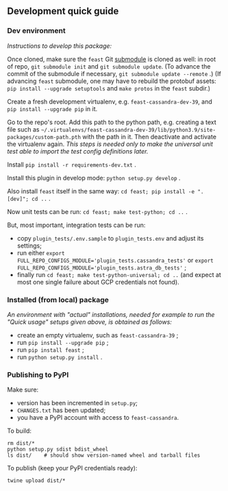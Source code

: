## Development quick guide

### Dev environment

_Instructions to develop this package:_

Once cloned, make sure the `feast` Git [submodule](https://git-scm.com/book/en/v2/Git-Tools-Submodules) is cloned as well:
in root of repo, `git submodule init` and `git submodule update`.
(To advance the commit of the submodule if necessary, `git submodule update --remote` .)
(If advancing `feast` submodule, one may have to rebuild the protobuf assets:
`pip install --upgrade setuptools` and `make protos` in the `feast` subdir.)

Create a fresh development virtualenv, e.g. `feast-cassandra-dev-39`, and
`pip install --upgrade pip` in it.

Go to the repo's root. Add this path to the python path, e.g. creating a text
file such as `~/.virtualenvs/feast-cassandra-dev-39/lib/python3.9/site-packages/custom-path.pth`
with the path in it. Then deactivate and activate the virtualenv again.
_This steps is needed only to make the universal unit test able to import the test
config definitions later._

Install `pip install -r requirements-dev.txt` .

Install this plugin in develop mode: `python setup.py develop` .

Also install `feast` itself in the same way: `cd feast; pip install -e ".[dev]"; cd ..` .

Now unit tests can be run: `cd feast; make test-python; cd ..` .

But, most important, integration tests can be run:

- copy `plugin_tests/.env.sample` to `plugin_tests.env` and adjust its settings;
- run either `export FULL_REPO_CONFIGS_MODULE='plugin_tests.cassandra_tests'` or `export FULL_REPO_CONFIGS_MODULE='plugin_tests.astra_db_tests'` ;
- finally run `cd feast; make test-python-universal; cd ..` (and expect at most one single failure about GCP credentials not found).

### Installed (from local) package

_An environment with "actual" installations, needed for example to run the
"Quick usage" setups given above, is obtained as follows:_

- create an empty virtualenv, such as `feast-cassandra-39` ;
- run `pip install --upgrade pip` ;
- run `pip install feast` ;
- run `python setup.py install` .

### Publishing to PyPI

Make sure:

- version has been incremented in `setup.py`;
- `CHANGES.txt` has been updated;
- you have a PyPI account with access to `feast-cassandra`.

To build:

```
rm dist/*
python setup.py sdist bdist_wheel
ls dist/    # should show version-named wheel and tarball files
```

To publish (keep your PyPI credentials ready):

```
twine upload dist/*
```
